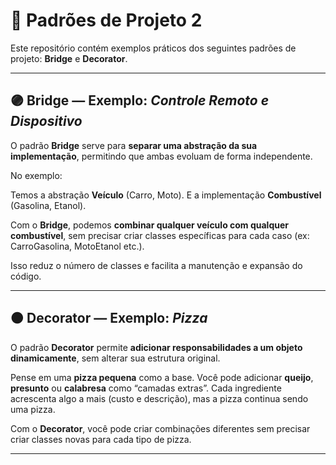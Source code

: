 # 📂 Padrões de Projeto 2

Este repositório contém exemplos práticos dos seguintes padrões de projeto:
**Bridge** e **Decorator**.

---

## 🟣 Bridge — Exemplo: *Controle Remoto e Dispositivo*

O padrão **Bridge** serve para **separar uma abstração da sua implementação**, permitindo que ambas evoluam de forma independente.

No exemplo:

Temos a abstração **Veículo** (Carro, Moto).
E a implementação **Combustível** (Gasolina, Etanol).

Com o **Bridge**, podemos **combinar qualquer veículo com qualquer combustível**, sem precisar criar classes específicas para cada caso (ex: CarroGasolina, MotoEtanol etc.).

Isso reduz o número de classes e facilita a manutenção e expansão do código.

---

## 🟠 Decorator — Exemplo: *Pizza*

O padrão **Decorator** permite **adicionar responsabilidades a um objeto dinamicamente**, sem alterar sua estrutura original.

Pense em uma **pizza pequena** como a base.
Você pode adicionar **queijo**, **presunto** ou **calabresa** como “camadas extras”.
Cada ingrediente acrescenta algo a mais (custo e descrição), mas a pizza continua sendo uma pizza.

Com o **Decorator**, você pode criar combinações diferentes sem precisar criar classes novas para cada tipo de pizza.

---

